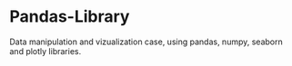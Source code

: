 # Pandas-Library
Data manipulation and vizualization case, using pandas, numpy, seaborn and plotly libraries.
